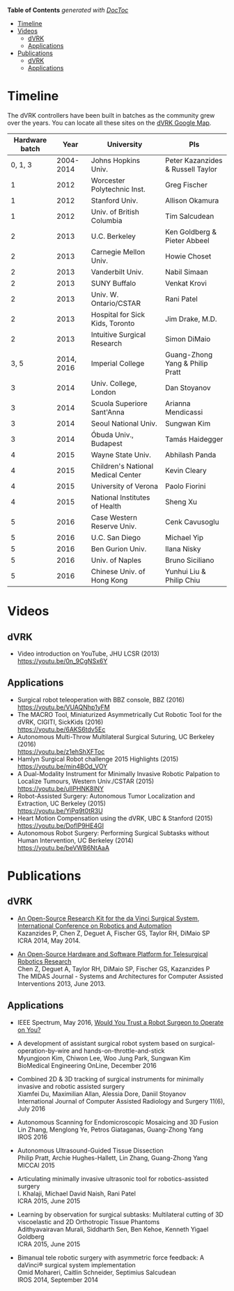 <!-- START doctoc generated TOC please keep comment here to allow auto update -->
<!-- DON'T EDIT THIS SECTION, INSTEAD RE-RUN doctoc TO UPDATE -->
**Table of Contents**  *generated with [DocToc](https://github.com/thlorenz/doctoc)*

- [Timeline](#timeline)
- [Videos](#videos)
  - [dVRK](#dvrk)
  - [Applications](#applications)
- [Publications](#publications)
  - [dVRK](#dvrk-1)
  - [Applications](#applications-1)

<!-- END doctoc generated TOC please keep comment here to allow auto update -->

# Timeline

The dVRK controllers have been built in batches as the community grew over the years.  You can locate all these sites on the [dVRK Google Map](https://mapsengine.google.com/map/embed?mid=z14AfgTT1a9w.ktOc3SMAsVF4).

| Hardware batch | Year | University | PIs |
| -------------- | ---- | ---------- | ------|
| 0, 1, 3 | 2004-2014 | Johns Hopkins Univ. | Peter Kazanzides  & Russell Taylor |
| 1 | 2012 | Worcester Polytechnic Inst. | Greg Fischer |
| 1 | 2012 | Stanford Univ. | Allison Okamura |
| 1 | 2012 | Univ. of British Columbia | Tim Salcudean |
| 2 | 2013 | U.C. Berkeley | Ken Goldberg & Pieter Abbeel |
| 2 | 2013 | Carnegie Mellon Univ. | Howie Choset |
| 2 | 2013 | Vanderbilt Univ. | Nabil Simaan |
| 2 | 2013 | SUNY Buffalo | Venkat Krovi |
| 2 | 2013 | Univ. W. Ontario/CSTAR | Rani Patel |
| 2 | 2013 | Hospital for Sick Kids, Toronto | Jim Drake, M.D. |
| 2 | 2013 | Intuitive Surgical Research | Simon DiMaio |
| 3, 5 | 2014, 2016 | Imperial College | Guang-Zhong Yang & Philip Pratt |
| 3 | 2014 | Univ. College, London | Dan Stoyanov |
| 3 | 2014 | Scuola Superiore Sant'Anna | Arianna Mendicassi |
| 3 | 2014 | Seoul National Univ. | Sungwan Kim |
| 3 | 2014 | Óbuda Univ., Budapest | Tamás Haidegger |
| 4 | 2015 | Wayne State Univ. | Abhilash Panda |
| 4 | 2015 | Children's National Medical Center | Kevin Cleary |
| 4 | 2015 | University of Verona | Paolo Fiorini |
| 4 | 2015 | National Institutes of Health | Sheng Xu |
| 5 | 2016 | Case Western Reserve Univ. | Cenk Cavusoglu |
| 5 | 2016 | U.C. San Diego | Michael Yip |
| 5 | 2016 | Ben Gurion Univ. | Ilana Nisky |
| 5 | 2016 | Univ. of Naples | Bruno Siciliano |
| 5 | 2016 | Chinese Univ. of Hong Kong | Yunhui Liu & Philip Chiu |

# Videos

## dVRK

* Video introduction on YouTube, JHU LCSR (2013)<br>https://youtu.be/0n_9CgNSx6Y

## Applications

* Surgical robot teleoperation with BBZ console, BBZ (2016)<br>https://youtu.be/VUAQNhp1yFM
* The MACRO Tool, Miniaturized Asymmetrically Cut Robotic Tool for the dVRK, CIGITI, SickKids (2016)<br>https://youtu.be/6AKS6tdv5Ec 
* Autonomous Multi-Throw Multilateral Surgical Suturing, UC Berkeley (2016)<br>https://youtu.be/z1ehShXFToc
* Hamlyn Surgical Robot challenge 2015 Highlights (2015)<br>https://youtu.be/min4BOd_VOY
* A Dual-Modality Instrument for Minimally Invasive Robotic Palpation to Localize Tumours, Western Univ./CSTAR (2015)<br>https://youtu.be/uIIPHNK8lNY 
* Robot-Assisted Surgery: Autonomous Tumor Localization and Extraction, UC Berkeley (2015)<br>https://youtu.be/YiPq9t0tR3U
* Heart Motion Compensation using the dVRK, UBC & Stanford (2015)<br>https://youtu.be/DofIP9HE4GI
* Autonomous Robot Surgery: Performing Surgical Subtasks without Human Intervention, UC Berkeley (2014)<br>https://youtu.be/beVWB6NtAaA

# Publications

## dVRK

* [An Open-Source Research Kit for the da Vinci Surgical System, International Conference on Robotics and Automation](/jhu-dvrk/sawIntuitiveResearchKit/wiki/kazanzides-chen-etal-icra-2014.pdf)<br>Kazanzides P, Chen Z, Deguet A, Fischer GS, Taylor RH, DiMaio SP<br>ICRA 2014, May 2014.

* [An Open-Source Hardware and Software Platform for Telesurgical Robotics Research](/jhu-dvrk/sawIntuitiveResearchKit/wiki/chen-deguet-etal-miccai-2013.pdf)<br>Chen Z, Deguet A, Taylor RH, DiMaio SP, Fischer GS, Kazanzides P<br>The MIDAS Journal - Systems and Architectures for Computer Assisted Interventions 2013, June 2013.

## Applications

* IEEE Spectrum, May 2016, [Would You Trust a Robot Surgeon to Operate on You?](http://spectrum.ieee.org/robotics/medical-robots/would-you-trust-a-robot-surgeon-to-operate-on-you)

* A development of assistant surgical robot system based on surgical-operation-by-wire and hands-on-throttle-and-stick<br>Myungjoon Kim, Chiwon Lee, Woo Jung Park, Sungwan Kim<br>BioMedical Engineering OnLine, December 2016

*  Combined 2D & 3D tracking of surgical instruments for minimally invasive and robotic assisted surgery<br>Xiamfei Du, Maximilian Allan, Alessia Dore, Daniil Stoyanov<br>International Journal of Computer Assisted Radiology and Surgery 11(6), July 2016

* Autonomous Scanning for Endomicroscopic Mosaicing and 3D Fusion<br>Lin Zhang, Menglong Ye, Petros Giataganas, Guang-Zhong Yang<br>IROS 2016

* Autonomous Ultrasound-Guided Tissue Dissection<br>Philip Pratt, Archie Hughes-Hallett, Lin Zhang, Guang-Zhong Yang<br>MICCAI 2015

* Articulating minimally invasive ultrasonic tool for robotics-assisted surgery<br>I. Khalaji, Michael David Naish, Rani Patel<br>ICRA 2015, June 2015

* Learning by observation for surgical subtasks: Multilateral cutting of 3D viscoelastic and 2D Orthotropic Tissue Phantoms<br>Adithyavairavan Murali, Siddharth Sen, Ben Kehoe, Kenneth Yigael Goldberg<br>ICRA 2015, June 2015

* Bimanual tele robotic surgery with asymmetric force feedback: A daVinci® surgical system implementation<br>Omid Mohareri, Caitlin Schneider, Septimius Salcudean<br>IROS 2014, September 2014